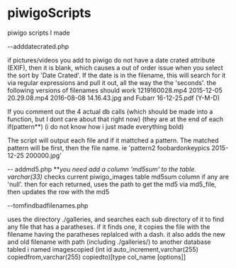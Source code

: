 # piwigoScripts

piwigo scripts I made

--adddatecrated.php

if pictures/videos you add to piwigo do not have a date crated attribute (EXIF), then it is blank, which causes a out of order issue when you select the sort by 'Date Crated'.  If the date is in the filename, this will search for it via regular expressions and pull it out, all the way the the 'seconds'.
the following versions of filenames should work  1219160028.mp4  2015-12-05 20.29.08.mp4 2016-08-08 14.16.43.jpg  and Fubarr 16-12-25.pdf (Y-M-D)

If you comment out the 4 actual db calls (which should be made into a function, but I dont care about that right now) (they are at the end of each if(pattern**) (i do not know how i just made everything bold) 

The script will output each file and if it mattched a pattern.  The matched pattern will be first, then the file name.  ie 'pattern2    foobardonkeypics 2015-12-25 200000.jpg'  

-- addmd5.php
***you need add a column 'md5sum' to the table.  varchar(33)* 
checks current piwigo_images table md5sum column if any are 'null'.  then for each returned, uses the path to get the md5 via md5_file, then updates the row with the md5

--tomfindbadfilenames.php

uses the directory ./galleries, and searches each sub directory of it to find any file that has a paratheses.  if it finds one, it copies the file with the filename having the  paratheses replalced with a dash.  it also adds the new and old filename with path (including ./galleries/) to another database tabled i named imagescopied (int id auto_increment,varchar(255) copiedfrom,varchar(255) copiedto)[type col_name [options]]
